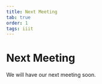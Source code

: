 ```yaml
---
title: Next Meeting
tab: true
order: 1
tags: iiit
---
```



# **Next Meeting**
We will have our next meeting soon.

